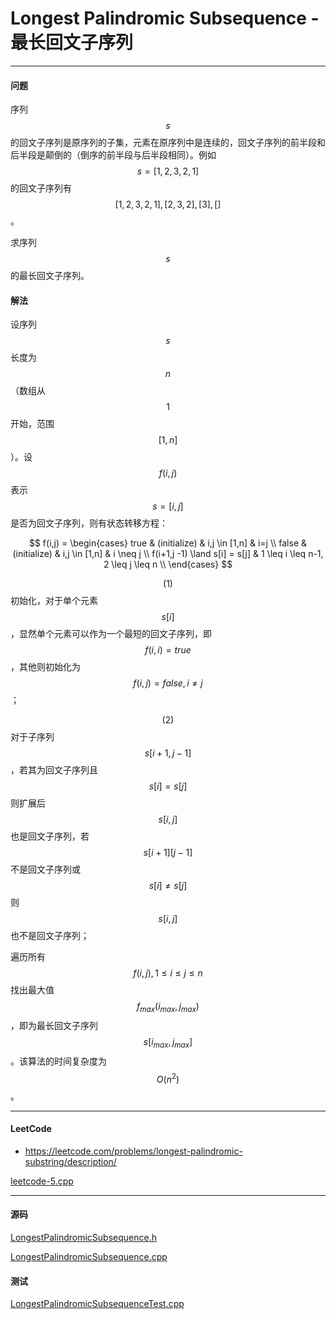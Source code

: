 <script type="text/javascript" src="https://cdnjs.cloudflare.com/ajax/libs/mathjax/2.7.1/MathJax.js?config=TeX-AMS-MML_HTMLorMML"></script>

# Longest Palindromic Subsequence - 最长回文子序列

--------

#### 问题

序列$$ s $$的回文子序列是原序列的子集，元素在原序列中是连续的，回文子序列的前半段和后半段是颠倒的（倒序的前半段与后半段相同）。例如$$ s = [1,2,3,2,1] $$的回文子序列有$$ [1,2,3,2,1],[2,3,2],[3],[] $$。

求序列$$ s $$的最长回文子序列。

#### 解法

设序列$$ s $$长度为$$ n $$（数组从$$ 1 $$开始，范围$$ [1,n] $$）。设$$ f(i,j) $$表示$$ s = [i,j] $$是否为回文子序列，则有状态转移方程：

$$
f(i,j) =
\begin{cases}
true                            &   (initialize)    &   i,j \in [1,n]   &   i=j \\
false                           &   (initialize)    &   i,j \in [1,n]   &   i \neq j \\
f(i+1,j -1) \land s[i] = s[j]   &   1 \leq i \leq n-1, 2 \leq j \leq n  \\
\end{cases}
$$

$$ (1) $$ 初始化，对于单个元素$$ s[i] $$，显然单个元素可以作为一个最短的回文子序列，即$$ f(i,i) = true $$，其他则初始化为$$ f(i,j) = false, i \neq j $$；

$$ (2) $$ 对于子序列$$ s[i+1,j-1] $$，若其为回文子序列且$$ s[i]=s[j] $$则扩展后$$ s[i,j] $$也是回文子序列，若$$ s[i+1][j-1] $$不是回文子序列或$$ s[i] \neq s[j] $$则$$ s[i,j] $$也不是回文子序列；

遍历所有$$ f(i,j), 1 \leq i \leq j \leq n $$找出最大值$$ f_{max} (i_{max}, j_{max}) $$，即为最长回文子序列$$ s[i_{max}, j_{max}] $$。该算法的时间复杂度为$$ O(n^2) $$。

--------

#### LeetCode

* https://leetcode.com/problems/longest-palindromic-substring/description/

[leetcode-5.cpp](https://github.com/linrongbin16/Way-to-Algorithm/blob/master/leetcode/leetcode-5.cpp)

--------

#### 源码

[LongestPalindromicSubsequence.h](https://github.com/linrongbin16/Way-to-Algorithm/blob/master/src/DynamicProgramming/LinearDP/LongestPalindromicSubsequence.h)

[LongestPalindromicSubsequence.cpp](https://github.com/linrongbin16/Way-to-Algorithm/blob/master/src/DynamicProgramming/LinearDP/LongestPalindromicSubsequence.cpp)

#### 测试

[LongestPalindromicSubsequenceTest.cpp](https://github.com/linrongbin16/Way-to-Algorithm/blob/master/src/DynamicProgramming/LinearDP/LongestPalindromicSubsequenceTest.cpp)
